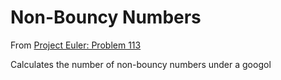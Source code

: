 # Non-Bouncy Numbers

From [Project Euler: Problem 113](https://projecteuler.net/problem=113)

Calculates the number of non-bouncy numbers under a googol